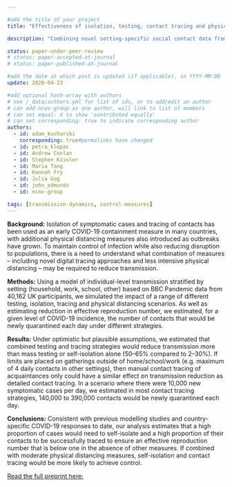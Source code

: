 ```yaml
---

#add the title of your project
title: "Effectiveness of isolation, testing, contact tracing and physical distancing on reducing transmission of SARS-CoV-2 in different settings"

description: "Combining novel setting-specific social contact data from over 40,000 individuals in the UK with a mathematical model of COVID transmission, we compare the potential effects of isolation, contact tracing and physical distancing measures on epidemic control. "

status: paper-under-peer-review
# status: paper-accepted-at-journal
# status: paper-published-at-journal

#add the date at which post is updated (if applicable), in YYYY-MM-DD
update: 2020-04-23

#add optional hash-array with authors
# see /_data/authors.yml for list of ids, or to add/edit an author
# can add ncov-group as one author, will link to list of members
# can set equal: X to show 'contributed equally'
# can set corresponding: true to indicate corresponding author 
authors:
  - id: adam_kucharski
    corresponding: true#permalinks have changed
  - id: petra_klepac
  - id: Andrew Conlan
  - id: Stephen Kissler
  - id: Maria Tang
  - id: Hannah Fry
  - id: Julia Gog
  - id: john_edmunds
  - id: ncov-group

tags: [transmission-dynamics, control-measures]
---
```


**Background:** Isolation of symptomatic cases and tracing of contacts has been used as an early COVID-19 containment measure in many countries, with additional physical distancing measures also introduced as outbreaks have grown. To maintain control of infection while also reducing disruption to populations, there is a need to understand what combination of measures – including novel digital tracing approaches and less intensive physical distancing – may be required to reduce transmission.
 
**Methods:** Using a model of individual-level transmission stratified by setting (household, work, school, other) based on BBC Pandemic data from 40,162 UK participants, we simulated the impact of a range of different testing, isolation, tracing and physical distancing scenarios. As well as estimating reduction in effective reproduction number, we estimated, for a given level of COVID-19 incidence, the number of contacts that would be newly quarantined each day under different strategies.

**Results:** Under optimistic but plausible assumptions, we estimated that combined testing and tracing strategies would reduce transmission more than mass testing or self-isolation alone (50–65% compared to 2–30%). If limits are placed on gatherings outside of home/school/work (e.g. maximum of 4 daily contacts in other settings), then manual contact tracing of acquaintances only could have a similar effect on transmission reduction as detailed contact tracing. In a scenario where there were 10,000 new symptomatic cases per day, we estimated in most contact tracing strategies, 140,000 to 390,000 contacts would be newly quarantined each day. 

**Conclusions:** Consistent with previous modelling studies and country-specific COVID-19 responses to date, our analysis estimates that a high proportion of cases would need to self-isolate and a high proportion of their contacts to be successfully traced to ensure an effective reproduction number that is below one in the absence of other measures. If combined with moderate physical distancing measures, self-isolation and contact tracing would be more likely to achieve control. 

[Read the full preprint here:](reports/bbc_contact_tracing.pdf)
